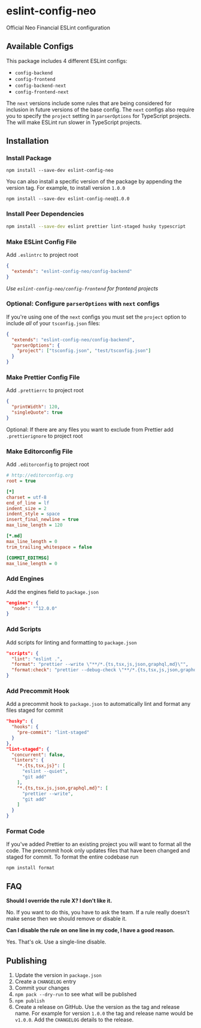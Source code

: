# eslint-config-neo

Official Neo Financial ESLint configuration

## Available Configs

This package includes 4 different ESLint configs:

- `config-backend`
- `config-frontend`
- `config-backend-next`
- `config-frontend-next`

The `next` versions include some rules that are being considered for inclusion in future versions of the base config. The `next` configs also require you to specify the `project` setting in `parserOptions` for TypeScript projects. The will make ESLint run slower in TypeScript projects.

## Installation

### Install Package

`npm install --save-dev eslint-config-neo`

You can also install a specific version of the package by appending the version tag. For example, to install version `1.0.0`

`npm install --save-dev eslint-config-neo@1.0.0`

### Install Peer Dependencies

```sh
npm install --save-dev eslint prettier lint-staged husky typescript
```

### Make ESLint Config File

Add `.eslintrc` to project root

```json
{
  "extends": "eslint-config-neo/config-backend"
}
```

_Use `eslint-config-neo/config-frontend` for frontend projects_

### Optional: Configure `parserOptions` with `next` configs

If you're using one of the `next` configs you must set the `project` option to include _all_ of your `tsconfig.json` files:

```json
{
  "extends": "eslint-config-neo/config-backend",
  "parserOptions": {
    "project": ["tsconfig.json", "test/tsconfig.json"]
  }
}
```

### Make Prettier Config File

Add `.prettierrc` to project root

```json
{
  "printWidth": 120,
  "singleQuote": true
}
```

Optional: If there are any files you want to exclude from Prettier add `.prettierignore` to project root

### Make Editorconfig File

Add `.editorconfig` to project root

```ini
# http://editorconfig.org
root = true

[*]
charset = utf-8
end_of_line = lf
indent_size = 2
indent_style = space
insert_final_newline = true
max_line_length = 120

[*.md]
max_line_length = 0
trim_trailing_whitespace = false

[COMMIT_EDITMSG]
max_line_length = 0
```

### Add Engines

Add the engines field to `package.json`

```json
"engines": {
  "node": "^12.0.0"
}
```

### Add Scripts

Add scripts for linting and formatting to `package.json`

```json
"scripts": {
  "lint": "eslint .",
  "format": "prettier --write \"**/*.{ts,tsx,js,json,graphql,md}\"",
  "format:check": "prettier --debug-check \"**/*.{ts,tsx,js,json,graphql,md}\""
}
```

### Add Precommit Hook

Add a precommit hook to `package.json` to automatically lint and format any files staged for commit

```json
"husky": {
  "hooks": {
    "pre-commit": "lint-staged"
  }
},
"lint-staged": {
  "concurrent": false,
  "linters": {
    "*.{ts,tsx,js}": [
      "eslint --quiet",
      "git add"
    ],
    "*.{ts,tsx,js,json,graphql,md}": [
      "prettier --write",
      "git add"
    ]
  }
}
```

### Format Code

If you've added Prettier to an existing project you will want to format all the code. The precommit hook only updates files that have been changed and staged for commit. To format the entire codebase run

`npm install format`

## FAQ

**Should I override the rule X? I don't like it.**

No. If you want to do this, you have to ask the team. If a rule really doesn't make sense then we should remove or disable it.

**Can I disable the rule on one line in my code, I have a good reason.**

Yes. That's ok. Use a single-line disable.

## Publishing

1. Update the version in `package.json`
1. Create a `CHANGELOG` entry
1. Commit your changes
1. `npm pack --dry-run` to see what will be published
1. `npm publish`
1. Create a release on GitHub. Use the version as the tag and release name. For example for version `1.0.0` the tag and release name would be `v1.0.0`. Add the `CHANGELOG` details to the release.
